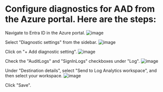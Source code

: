  # Configure diagnostics for AAD from the Azure portal. Here are the steps:

Navigate to Entra ID in the Azure portal. ![image](https://github.com/CodeBlue-NZ/cb-breakglass-account/assets/48658717/a3c8a858-c3c8-4ec7-b49e-f6595d244e21)

Select "Diagnostic settings" from the sidebar. ![image](https://github.com/CodeBlue-NZ/cb-breakglass-account/assets/48658717/dccc7383-8380-4307-99fe-e14032e6324a)

Click on "+ Add diagnostic setting". ![image](https://github.com/CodeBlue-NZ/cb-breakglass-account/assets/48658717/ac28aa82-e90b-4031-bf6c-47cde7206466)

Check the "AuditLogs" and "SignInLogs" checkboxes under "Log". ![image](https://github.com/CodeBlue-NZ/cb-breakglass-account/assets/48658717/9402dea4-3560-4e60-9535-3d33f8ccf6de)

Under "Destination details", select "Send to Log Analytics workspace", and then select your workspace. ![image](https://github.com/CodeBlue-NZ/cb-breakglass-account/assets/48658717/85f0587b-345a-421e-8ab2-73eab9e2c01b)

Click "Save". 
